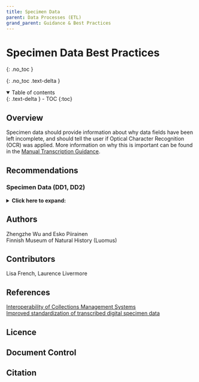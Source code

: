 ```yaml
---
title: Specimen Data
parent: Data Processes (ETL)
grand_parent: Guidance & Best Practices
---
```


# Specimen Data Best Practices
{: .no_toc }

  {: .no_toc .text-delta }
<details open markdown="block">
  <summary>
    Table of contents
  </summary>
  {: .text-delta }
- TOC
{:toc}
</details>

## Overview
Specimen data should provide information about why data fields have been left incomplete, and should tell the user if Optical Character Recognition (OCR) was applied. More information on why this is important can be found in the [Manual Transcription Guidance](/ElectronicDataCapture/Transcription.html).

## Recommendations

### Specimen Data (DD1, DD2)
<details>
	<summary> <strong>Click here to expand:</strong> </summary>
	<p><strong>Level:</strong> Advanced </p>
	<p><strong>Use Case:</strong> As a researcher I want to know if data is reliable/complete so that I can determine if it can be included to my research.</p>
	<p><strong>Recommendation:</strong></p>
	<p>DD1: When data is extracted from the digitalisation platform to CMS, make
	sure there is information available about a missing datafield: (1) if the field is
	marked empty/missing by the digitation operator or (2) if the field was not
	databased at all by the operator.</p>
	<p>DD2: If Optical Character Recognition (OCR) is applied during the ETL process, the CMS should support marking
	the data field to be "automatically filled" and the ETL process should make sure
	to fill in this information.</p>
	
	<p><strong>Discussion</strong></p>
	<p>Data field value can be one of the following:</p>
	<ul>
		<li><strong>Absent:</strong> information has not been documented at time of collection event and
		can not be later resolved </li>
		<li><strong>Unknown: </strong> information is documented but is not yet databased </li>
		<li><strong>Unknown:missing:</strong> the information could have been databased but is absent</li>
		<li><strong>Unknown:indecipherable:</strong> the information appears to be present but failed to
		be captured</li>
		<li><strong>Automatically filled:</strong> information has been databased using automated
		methods (OCR) but not yet cleaned/verified by a human </li>
		<li><strong>Default:</strong> information is present and has no known problems </li>
		<li><strong>Erroneous:</strong> information is present but contains errors/marked as unreliable by
		a human</li>
		<li><strong>Unknown:withheld:</strong> information is databased but has been withheld by the
		provider (Note: not a factor for ETL processes; this is a data publishing problem) </li>
	</ul>
	
	<p><strong>Implementation</strong></p>
	<p>See <a href="/ElectronicDataCapture/Transcription.html">Manual Transcription Guidance</a> for more information</p>
	
	<p><strong>References</strong></p>
	<p><a href="https://doi.org/10.5281/zenodo.3361598">Interoperability of Collections Management Systems</a> (p5 recommendation #8) </p>
	<p><a href="https://doi.org/10.1093/database/baz129">Improved standardization of transcribed digital specimen data</a> (table 2) </p>
</details>

## Authors
Zhengzhe Wu and Esko Piirainen\
Finnish Museum of Natural History (Luomus)

## Contributors
Lisa French, Laurence Livermore

## References
<a href="https://doi.org/10.5281/zenodo.3361598">Interoperability of Collections Management Systems</a>\
<a href="https://doi.org/10.1093/database/baz129">Improved standardization of transcribed digital specimen data</a> 

## Licence

## Document Control

## Citation
